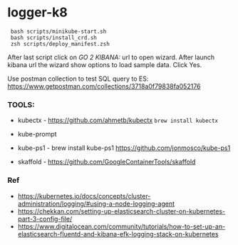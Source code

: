 # logger-k8

     bash scripts/minikube-start.sh
     bash scripts/install_crd.sh
     zsh scripts/deploy_manifest.zsh


After last script click on *GO 2 KIBANA:* url to open wizard.
After launch kibana url the wizard show options to load sample data. Click Yes.

Use postman collection to test SQL query to ES:  https://www.getpostman.com/collections/3718a0f79838fa052176


### TOOLS:

- kubectx - https://github.com/ahmetb/kubectx
  ```brew install kubectx```

- kube-prompt
- kube-ps1 - brew install kube-ps1 https://github.com/jonmosco/kube-ps1
- skaffold - https://github.com/GoogleContainerTools/skaffold

### Ref

- https://kubernetes.io/docs/concepts/cluster-administration/logging/#using-a-node-logging-agent
- https://chekkan.com/setting-up-elasticsearch-cluster-on-kubernetes-part-3-config-file/
- https://www.digitalocean.com/community/tutorials/how-to-set-up-an-elasticsearch-fluentd-and-kibana-efk-logging-stack-on-kubernetes
